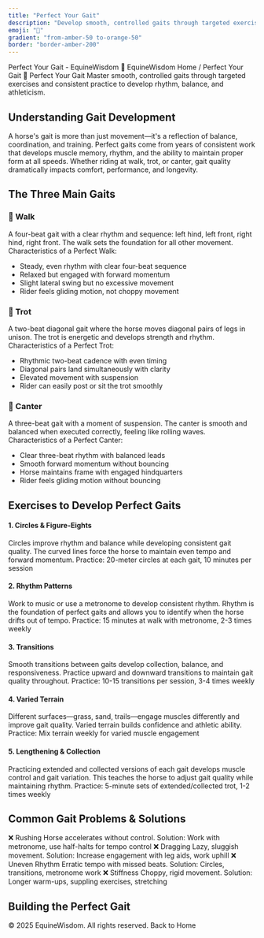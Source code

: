 ```yaml
---
title: "Perfect Your Gait"
description: "Develop smooth, controlled gaits through targeted exercises and consistent practice routines."
emoji: "🎯"
gradient: "from-amber-50 to-orange-50"
border: "border-amber-200"
---
```




Perfect Your Gait - EquineWisdom
🐴
EquineWisdom
Home
/
Perfect Your Gait
🎯 Perfect Your Gait
Master smooth, controlled gaits through targeted exercises and consistent practice to develop rhythm, balance, and athleticism.
## Understanding Gait Development
A horse's gait is more than just movement—it's a reflection of balance, coordination, and training. Perfect gaits come from years of consistent work that develops muscle memory, rhythm, and the ability to maintain proper form at all speeds. Whether riding at walk, trot, or canter, gait quality dramatically impacts comfort, performance, and longevity.
## The Three Main Gaits
### 🚶 Walk
A four-beat gait with a clear rhythm and sequence: left hind, left front, right hind, right front. The walk sets the foundation for all other movement.
Characteristics of a Perfect Walk:
- Steady, even rhythm with clear four-beat sequence
- Relaxed but engaged with forward momentum
- Slight lateral swing but no excessive movement
- Rider feels gliding motion, not choppy movement
### 🐾 Trot
A two-beat diagonal gait where the horse moves diagonal pairs of legs in unison. The trot is energetic and develops strength and rhythm.
Characteristics of a Perfect Trot:
- Rhythmic two-beat cadence with even timing
- Diagonal pairs land simultaneously with clarity
- Elevated movement with suspension
- Rider can easily post or sit the trot smoothly
### 🐎 Canter
A three-beat gait with a moment of suspension. The canter is smooth and balanced when executed correctly, feeling like rolling waves.
Characteristics of a Perfect Canter:
- Clear three-beat rhythm with balanced leads
- Smooth forward momentum without bouncing
- Horse maintains frame with engaged hindquarters
- Rider feels gliding motion without bouncing
## Exercises to Develop Perfect Gaits
#### 1. Circles & Figure-Eights
Circles improve rhythm and balance while developing consistent gait quality. The curved lines force the horse to maintain even tempo and forward momentum.
Practice: 20-meter circles at each gait, 10 minutes per session
#### 2. Rhythm Patterns
Work to music or use a metronome to develop consistent rhythm. Rhythm is the foundation of perfect gaits and allows you to identify when the horse drifts out of tempo.
Practice: 15 minutes at walk with metronome, 2-3 times weekly
#### 3. Transitions
Smooth transitions between gaits develop collection, balance, and responsiveness. Practice upward and downward transitions to maintain gait quality throughout.
Practice: 10-15 transitions per session, 3-4 times weekly
#### 4. Varied Terrain
Different surfaces—grass, sand, trails—engage muscles differently and improve gait quality. Varied terrain builds confidence and athletic ability.
Practice: Mix terrain weekly for varied muscle engagement
#### 5. Lengthening & Collection
Practicing extended and collected versions of each gait develops muscle control and gait variation. This teaches the horse to adjust gait quality while maintaining rhythm.
Practice: 5-minute sets of extended/collected trot, 1-2 times weekly
## Common Gait Problems & Solutions
❌ Rushing
Horse accelerates without control. Solution: Work with metronome, use half-halts for tempo control
❌ Dragging
Lazy, sluggish movement. Solution: Increase engagement with leg aids, work uphill
❌ Uneven Rhythm
Erratic tempo with missed beats. Solution: Circles, transitions, metronome work
❌ Stiffness
Choppy, rigid movement. Solution: Longer warm-ups, suppling exercises, stretching
## Building the Perfect Gait
&copy; 2025 EquineWisdom. All rights reserved.
Back to Home
